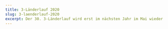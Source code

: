 ```yaml
---
title: 3-Länderlauf 2020
slug: 3-laenderlauf-2020
excerpt: Der 30. 3-Länderlauf wird erst im nächsten Jahr im Mai wieder stattfinden sobald wir ein Datum gefunden haben. Provisorisch So, 16. Mai 2021. Wir wünschen euch viel Gesundheit und bleibt zu Hause. Viele sportliche Grüsse sendet euch das gesamte OK-Team 3-Länderlauf.
---
```

